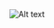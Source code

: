 
<img src="[/path/to/img.jpg](https://github.com/Electrospherex/hxh_rpg_game/blob/main/hxh.jpg)" alt="Alt text" title="Optional title">

